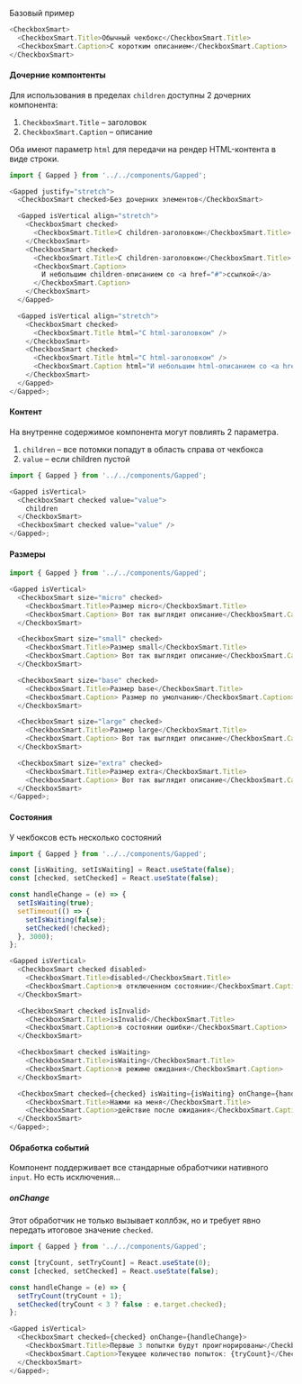 Базовый пример

```js
<CheckboxSmart>
  <CheckboxSmart.Title>Обычный чекбокс</CheckboxSmart.Title>
  <CheckboxSmart.Caption>С коротким описанием</CheckboxSmart.Caption>
</CheckboxSmart>
```

#### Дочерние компонтенты

Для использования в пределах `children` доступны 2 дочерних компонента:

1. `CheckboxSmart.Title` – заголовок
2. `CheckboxSmart.Caption` – описание

Оба имеют параметр `html` для передачи на рендер HTML-контента в виде строки.

```js
import { Gapped } from '../../components/Gapped';

<Gapped justify="stretch">
  <CheckboxSmart checked>Без дочерних элементов</CheckboxSmart>

  <Gapped isVertical align="stretch">
    <CheckboxSmart checked>
      <CheckboxSmart.Title>С children-заголовком</CheckboxSmart.Title>
    </CheckboxSmart>
    <CheckboxSmart checked>
      <CheckboxSmart.Title>С children-заголовком</CheckboxSmart.Title>
      <CheckboxSmart.Caption>
        И небольшим children-описанием со <a href="#">ссылкой</a>
      </CheckboxSmart.Caption>
    </CheckboxSmart>
  </Gapped>

  <Gapped isVertical align="stretch">
    <CheckboxSmart checked>
      <CheckboxSmart.Title html="С html-заголовком" />
    </CheckboxSmart>
    <CheckboxSmart checked>
      <CheckboxSmart.Title html="С html-заголовком" />
      <CheckboxSmart.Caption html="И небольшим html-описанием со <a href='#'>ссылкой</a>" />
    </CheckboxSmart>
  </Gapped>
</Gapped>;
```

#### Контент

На внутренне содержимое компонента могут повлиять 2 параметра.

1. `children` – все потомки попадут в область справа от чекбокса
2. `value` – если children пустой

```js
import { Gapped } from '../../components/Gapped';

<Gapped isVertical>
  <CheckboxSmart checked value="value">
    children
  </CheckboxSmart>
  <CheckboxSmart checked value="value" />
</Gapped>;
```

#### Размеры

```js
import { Gapped } from '../../components/Gapped';

<Gapped isVertical>
  <CheckboxSmart size="micro" checked>
    <CheckboxSmart.Title>Размер micro</CheckboxSmart.Title>
    <CheckboxSmart.Caption> Вот так выглядит описание</CheckboxSmart.Caption>
  </CheckboxSmart>

  <CheckboxSmart size="small" checked>
    <CheckboxSmart.Title>Размер small</CheckboxSmart.Title>
    <CheckboxSmart.Caption> Вот так выглядит описание</CheckboxSmart.Caption>
  </CheckboxSmart>

  <CheckboxSmart size="base" checked>
    <CheckboxSmart.Title>Размер base</CheckboxSmart.Title>
    <CheckboxSmart.Caption> Размер по умолчанию</CheckboxSmart.Caption>
  </CheckboxSmart>

  <CheckboxSmart size="large" checked>
    <CheckboxSmart.Title>Размер large</CheckboxSmart.Title>
    <CheckboxSmart.Caption> Вот так выглядит описание</CheckboxSmart.Caption>
  </CheckboxSmart>

  <CheckboxSmart size="extra" checked>
    <CheckboxSmart.Title>Размер extra</CheckboxSmart.Title>
    <CheckboxSmart.Caption> Вот так выглядит описание</CheckboxSmart.Caption>
  </CheckboxSmart>
</Gapped>;
```

#### Состояния

У чекбоксов есть несколько состояний

```js
import { Gapped } from '../../components/Gapped';

const [isWaiting, setIsWaiting] = React.useState(false);
const [checked, setChecked] = React.useState(false);

const handleChange = (e) => {
  setIsWaiting(true);
  setTimeout(() => {
    setIsWaiting(false);
    setChecked(!checked);
  }, 3000);
};

<Gapped isVertical>
  <CheckboxSmart checked disabled>
    <CheckboxSmart.Title>disabled</CheckboxSmart.Title>
    <CheckboxSmart.Caption>в отключенном состоянии</CheckboxSmart.Caption>
  </CheckboxSmart>

  <CheckboxSmart checked isInvalid>
    <CheckboxSmart.Title>isInvalid</CheckboxSmart.Title>
    <CheckboxSmart.Caption>в состоянии ошибки</CheckboxSmart.Caption>
  </CheckboxSmart>

  <CheckboxSmart checked isWaiting>
    <CheckboxSmart.Title>isWaiting</CheckboxSmart.Title>
    <CheckboxSmart.Caption>в режиме ожидания</CheckboxSmart.Caption>
  </CheckboxSmart>

  <CheckboxSmart checked={checked} isWaiting={isWaiting} onChange={handleChange}>
    <CheckboxSmart.Title>Нажми на меня</CheckboxSmart.Title>
    <CheckboxSmart.Caption>действие после ожидания</CheckboxSmart.Caption>
  </CheckboxSmart>
</Gapped>;
```

#### Обработка событий

Компонент поддерживает все стандарные обработчики нативного `input`. Но есть исключения...

##### onChange

Этот обработчик не только вызывает коллбэк, но и требует явно передать итоговое значение `checked`.

```js
import { Gapped } from '../../components/Gapped';

const [tryCount, setTryCount] = React.useState(0);
const [checked, setChecked] = React.useState(false);

const handleChange = (e) => {
  setTryCount(tryCount + 1);
  setChecked(tryCount < 3 ? false : e.target.checked);
};

<Gapped isVertical>
  <CheckboxSmart checked={checked} onChange={handleChange}>
    <CheckboxSmart.Title>Первые 3 попытки будут проигнорированы</CheckboxSmart.Title>
    <CheckboxSmart.Caption>Текущее количество попыток: {tryCount}</CheckboxSmart.Caption>
  </CheckboxSmart>
</Gapped>;
```
